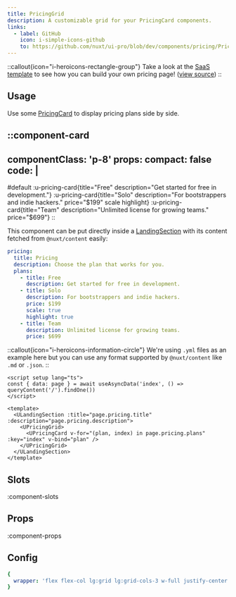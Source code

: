 ```yaml
---
title: PricingGrid
description: A customizable grid for your PricingCard components.
links:
  - label: GitHub
    icon: i-simple-icons-github
    to: https://github.com/nuxt/ui-pro/blob/dev/components/pricing/PricingGrid.vue
---
```


::callout{icon="i-heroicons-rectangle-group"}
Take a look at the [SaaS template](https://saas-template.nuxt.dev/pricing) to see how you can build your own pricing page! ([view source](https://github.com/nuxt-ui-pro/saas/blob/main/app/pages/pricing.vue))
::

## Usage

Use some [PricingCard](/pro/components/pricing-card) to display pricing plans side by side.

::component-card
---
componentClass: 'p-8'
props:
  compact: false
code: |
  <UPricingCard title="Free" description="Get started for free in development." />
  <UPricingCard title="Solo" description="For bootstrappers and indie hackers." price="$199" scale highlight />
  <UPricingCard title="Team" description="Unlimited license for growing teams." price="$699" />
---

#default
:u-pricing-card{title="Free" description="Get started for free in development."}
:u-pricing-card{title="Solo" description="For bootstrappers and indie hackers." price="$199" scale highlight}
:u-pricing-card{title="Team" description="Unlimited license for growing teams." price="$699"}
::

This component can be put directly inside a [LandingSection](/pro/components/landing-section) with its content fetched from `@nuxt/content` easily:

```yml [content/index.yml]
pricing:
  title: Pricing
  description: Choose the plan that works for you.
  plans:
    - title: Free
      description: Get started for free in development.
    - title: Solo
      description: For bootstrappers and indie hackers.
      price: $199
      scale: true
      highlight: true
    - title: Team
      description: Unlimited license for growing teams.
      price: $699
```

::callout{icon="i-heroicons-information-circle"}
We're using `.yml` files as an example here but you can use any format supported by `@nuxt/content` like `.md` or `.json`.
::

```vue [pages/index.vue]
<script setup lang="ts">
const { data: page } = await useAsyncData('index', () => queryContent('/').findOne())
</script>

<template>
  <ULandingSection :title="page.pricing.title" :description="page.pricing.description">
    <UPricingGrid>
      <UPricingCard v-for="(plan, index) in page.pricing.plans" :key="index" v-bind="plan" />
    </UPricingGrid>
  </ULandingSection>
</template>
```

## Slots

:component-slots

## Props

:component-props

## Config

```yml
{
  wrapper: 'flex flex-col lg:grid lg:grid-cols-3 w-full justify-center items-center gap-8'
}
```
